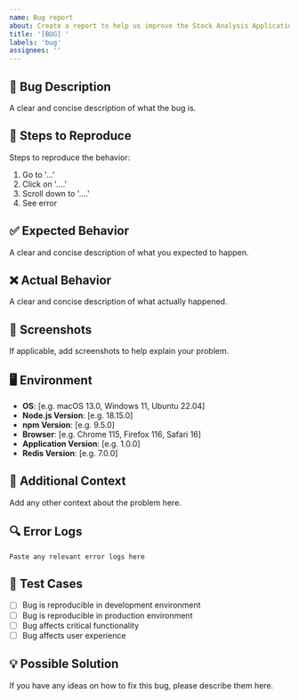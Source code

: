 ```yaml
---
name: Bug report
about: Create a report to help us improve the Stock Analysis Application
title: '[BUG] '
labels: 'bug'
assignees: ''
---
```


## 🐛 Bug Description
A clear and concise description of what the bug is.

## 🔄 Steps to Reproduce
Steps to reproduce the behavior:
1. Go to '...'
2. Click on '....'
3. Scroll down to '....'
4. See error

## ✅ Expected Behavior
A clear and concise description of what you expected to happen.

## ❌ Actual Behavior
A clear and concise description of what actually happened.

## 📸 Screenshots
If applicable, add screenshots to help explain your problem.

## 🖥️ Environment
- **OS**: [e.g. macOS 13.0, Windows 11, Ubuntu 22.04]
- **Node.js Version**: [e.g. 18.15.0]
- **npm Version**: [e.g. 9.5.0]
- **Browser**: [e.g. Chrome 115, Firefox 116, Safari 16]
- **Application Version**: [e.g. 1.0.0]
- **Redis Version**: [e.g. 7.0.0]

## 📝 Additional Context
Add any other context about the problem here.

## 🔍 Error Logs
```
Paste any relevant error logs here
```

## 🧪 Test Cases
- [ ] Bug is reproducible in development environment
- [ ] Bug is reproducible in production environment
- [ ] Bug affects critical functionality
- [ ] Bug affects user experience

## 💡 Possible Solution
If you have any ideas on how to fix this bug, please describe them here. 